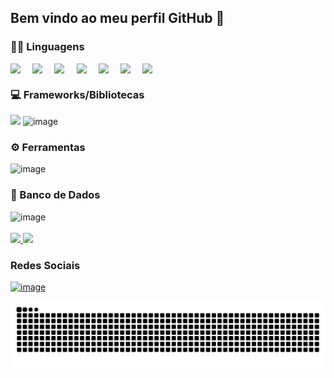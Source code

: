 ## Bem vindo ao meu perfil GitHub  👋

<!--
**Giovanna-Lanzillotta/Giovanna-Lanzillotta** is a ✨ _special_ ✨ repository because its `README.md` (this file) appears on your GitHub profile.
Here are some ideas to get you started:

- 🔭 I’m currently working on ...
-->
### 🐱‍💻 Linguagens

<div style="display: flex; flex-wrap: wrap; gap: 10px;">
  
  <img src="https://cdn.jsdelivr.net/gh/devicons/devicon@latest/icons/c/c-original.svg" width="5%" height="auto"/>
  <img src="https://cdn.jsdelivr.net/gh/devicons/devicon@latest/icons/php/php-original.svg" width="5%" height="auto"/>
  <img src="https://cdn.jsdelivr.net/gh/devicons/devicon@latest/icons/html5/html5-original.svg" width="5%" height="auto"/>
  <img src="https://cdn.jsdelivr.net/gh/devicons/devicon@latest/icons/css3/css3-original.svg" width="5%" height="auto"/> 
  <img src="https://cdn.jsdelivr.net/gh/devicons/devicon@latest/icons/javascript/javascript-original.svg" width="5%" height="auto" />     
  <img src="https://cdn.jsdelivr.net/gh/devicons/devicon@latest/icons/java/java-original-wordmark.svg" width="5%" height="auto"/>
  <img src="https://cdn.jsdelivr.net/gh/devicons/devicon@latest/icons/python/python-original-wordmark.svg" width="5%" height="auto"/>
</div>


### 💻 Frameworks/Bibliotecas
  
<div>
<img src="https://cdn.jsdelivr.net/gh/devicons/devicon@latest/icons/bootstrap/bootstrap-original.svg"  width="5%" height="auto" />   
<img width="5%" height="auto" alt="image" src="https://github.com/user-attachments/assets/ad54b3c5-dff7-4ef7-871a-48e564f55f7b" />
         
</div>

### ⚙ Ferramentas

<div>  
<img width="5%" height="auto" alt="image" src="https://github.com/user-attachments/assets/64526915-c310-4625-b79f-fc618eb32700" />

          
</div>

### 🎲 Banco de Dados

<div>
<img width="5%" height="auto" alt="image" src="https://github.com/user-attachments/assets/ceee9378-bcbc-4547-b573-349143ac9cb9" />

  
</div>
                              
<br>

<div>
  <a href="https://github.com/Giovanna-Lanzillotta">
    <img loading="lazy" height="180em" src="https://github-readme-stats.vercel.app/api/top-langs/?username=Giovanna-Lanzillotta&layout=compact&langs_count=7&theme=dracula"/>
    <img loading="lazy" height="180em" src="https://github-readme-stats.vercel.app/api?username=Giovanna-Lanzillotta&show_icons=true&theme=dracula&include_all_commits=true&count_private=true"/>
  </a>
</div>


### Redes Sociais
<div>
<a href="https://www.linkedin.com/in/giovanna-lanzillotta-nascimento-3b0a52330/" target="_blank"> <img width="5%" height="auto" alt="image" src="https://github.com/user-attachments/assets/68fd53ea-ef42-4513-a2e7-cd581e3be15b" /></a>
</div>
      
<!--
- 👯 I’m looking to collaborate on ...
- 🤔 I’m looking for help with ...
- 💬 Ask me about ...
- 📫 How to reach me: ...
- 😄 Pronouns: ...
- ⚡ Fun fact: ...
![Snake animation](https://github.com/Giovanna-Lanzillotta/Giovanna-Lanzillotta/blob/output/github-contribution-grid-snake.svg)
-->
![Snake animation](https://github.com/Giovanna-Lanzillotta/Giovanna-Lanzillotta/raw/output/github-contribution-grid-snake.svg)
